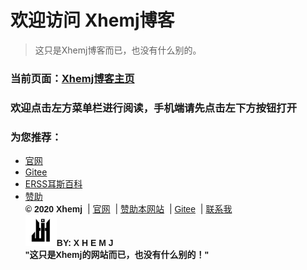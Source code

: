 # 欢迎访问 **Xhemj博客**
> 这只是Xhemj博客而已，也没有什么别的。
### 当前页面：[Xhemj博客主页](/)
### 欢迎点击左方菜单栏进行阅读，手机端请先点击左下方按钮打开
### 为您推荐：
* [官网](/)  
* [Gitee](https://gitee.com/xhemj)
* [ERSS耳斯百科](/ERSS-Wiki/)
* [赞助](/p/pay)
</br><strong style="font-family: 'Noto Sans SC', sans-serif;">© 2020 Xhemj</strong>
&nbsp;|&nbsp;<a href="/" target="_blank" style="font-family: 'Noto Sans SC', sans-serif;">官网</a>
&nbsp;|&nbsp;<a href="https://xhemj.gitee.io/oneQRCodeforPay/" target="_blank" style="font-family: 'Noto Sans SC', sans-serif;">赞助本网站</a>
&nbsp;|&nbsp;<a href="https://gitee.com/xhemj/xhemj/" target="_blank" style="font-family: 'Noto Sans SC', sans-serif;">Gitee</a>
&nbsp;|&nbsp;<a href="mailto:xhemj2680@163.com" target="_blank" style="font-family: 'Noto Sans SC', sans-serif;">联系我</a></br>
<img src="/logo.png" width="50" height="50"><strong style="font-family: 'Noto Sans SC', sans-serif;">BY: X H E M J</strong></br>
<strong style="font-family: 'Noto Sans SC', sans-serif;">"这只是Xhemj的网站而已，也没有什么别的！"</strong>
<div id="cc-myssl-id">
      <a href="https://myssl.com/xhemj.gitee.io?from=mysslid" target="_blank"><img src="https://images.gitee.com/uploads/images/2020/0316/200909_e16c4566_5196258.png" alt="" style="max-height:50px;display:block;margin:0 auto"></a>
      </br></br>
</div>